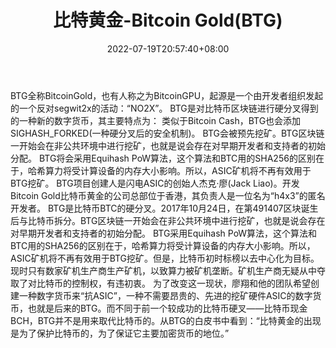 ﻿---
weight: 
title: "比特黄金-Bitcoin Gold(BTG)"
description: "BTG全称BitcoinGold，也有人称之为BitcoinGPU，起源是一个由开发者组织发起的一个反对segwit2x的活动：“NO2X”"
date: 2022-07-19T20:57:40+08:00
lastmod: 2022-07-19T11:12:40+08:00
draft: false
authors: ["Cindy"]
featuredImage: "bitehuangjin-bitcoin-goldbtg.jpg"
link: "https://bitcoingold.org/"
tags: ["数字代币","比特黄金-Bitcoin Gold(BTG)"]
categories: ["navigation"]
navigation: ["数字代币"]
lightgallery: true
toc: true
pinned: false
recommend: false
recommend1: false
---
BTG全称BitcoinGold，也有人称之为BitcoinGPU，起源是一个由开发者组织发起的一个反对segwit2x的活动：“NO2X”。
BTG是对比特币区块链进行硬分叉得到的一种新的数字货币，其主要特点为：
类似于Bitcoin Cash，BTG也会添加SIGHASH_FORKED(一种硬分叉后的安全机制)。
BTG会被预先挖矿。BTG区块链一开始会在非公共环境中进行挖矿，也就是说会存在对早期开发者和支持者的初始分配。
BTG将会采用Equihash PoW算法，这个算法和BTC用的SHA256的区别在于，哈希算力将受计算设备的内存大小影响。所以，ASIC矿机将不再有效用于BTG挖矿。
BTG项目创建人是闪电ASIC的创始人杰克·廖(Jack Liao)。开发Bitcoin Gold比特币黄金的公司总部位于香港，其负责人是一位名为“h4x3”的匿名开发者。
BTG是比特币BTC的硬分叉。2017年10月24日，在第491407区块诞生后与比特币拆分。BTG区块链一开始会在非公共环境中进行挖矿，也就是说会存在对早期开发者和支持者的初始分配。
BTG采用Equihash PoW算法，这个算法和BTC用的SHA256的区别在于，哈希算力将受计算设备的内存大小影响。所以，ASIC矿机将不再有效用于BTG挖矿。但是，比特币初时标榜以去中心化为目标。现时只有数家矿机生产商生产矿机，以致算力被矿机垄断。矿机生产商无疑从中夺取了对比特币的控制权，有违初衷。
为了改变这一现状，廖翔和他的团队希望创建一种数字货币来“抗ASIC”，一种不需要昂贵的、先进的挖矿硬件ASIC的数字货币，也就是后来的BTG。而不同于前一个较成功的比特币硬叉——比特币现金BCH，BTG并不是用来取代比特币的。从BTG的白皮书中看到：“比特黄金的出现是为了保护比特币的，为了保证它主要加密货币的地位。”